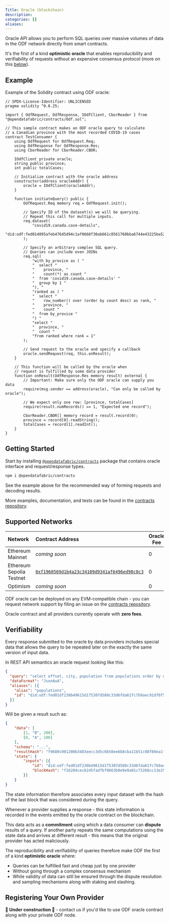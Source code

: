 ```yaml
---
Title: Oracle (blockchain)
description:
categories: []
aliases:
---
```


Oracle API allows you to perform SQL queries over massive volumes of data in the ODF network directly from smart contracts.

It's the first of a kind **optimistic oracle** that enables reproducibility and verifiability of requests without an expensive consensus protocol (more on this [below](#verifiability)).

## Example
Example of the Solidity contract using ODF oracle:

```solidity
// SPDX-License-Identifier: UNLICENSED
pragma solidity ^0.8.25;

import { OdfRequest, OdfResponse, IOdfClient, CborReader } from "@opendatafabric/contracts/Odf.sol";

// This sample contract makes an ODF oracle query to calculate
// a Canadian province with the most recorded COVID-19 cases
contract TestConsumer {
    using OdfRequest for OdfRequest.Req;
    using OdfResponse for OdfResponse.Res;
    using CborReader for CborReader.CBOR;

    IOdfClient private oracle;
    string public province;
    int public totalCases;

    // Initialize contract with the oracle address
    constructor(address oracleAddr) {
        oracle = IOdfClient(oracleAddr);
    }

    function initiateQuery() public {
        OdfRequest.Req memory req = OdfRequest.init();

        // Specify ID of the dataset(s) we will be querying.
        // Repeat this call for multiple inputs.
        req.dataset(
            "covid19.canada.case-details",
            "did:odf:fed014895afeb476d5d94c1af0668f30ab661c8561760bba6744e43225ba52e099595"
        );

        // Specify an arbitrary complex SQL query.
        // Queries can include even JOINs
        req.sql(
            "with by_provice as ( "
            "  select "
            "    province, "
            "    count(*) as count "
            "  from 'covid19.canada.case-details' "
            "  group by 1 "
            "), "
            "ranked as ( "
            "  select "
            "    row_number() over (order by count desc) as rank, "
            "    province, "
            "    count "
            "  from by_provice "
            ") "
            "select "
            "  province, "
            "  count "
            "from ranked where rank = 1"
        );

        // Send request to the oracle and specify a callback
        oracle.sendRequest(req, this.onResult);
    }

    // This function will be called by the oracle when
    // request is fulfilled by some data provider
    function onResult(OdfResponse.Res memory result) external {
        // Important: Make sure only the ODF oracle can supply you data
        require(msg.sender == address(oracle), "Can only be called by oracle");

        // We expect only one row: [province, totalCases]
        require(result.numRecords() == 1, "Expected one record");

        CborReader.CBOR[] memory record = result.record(0);
        province = record[0].readString();
        totalCases = record[1].readInt();
    }
}
```

## Getting Started
Start by installing [`@opendatafabric/contracts`](https://www.npmjs.com/package/@opendatafabric/contracts) package that contains oracle interface and request/response types.

```sh
npm i @opendatafabric/contracts
```

See the example above for the recommended way of forming requests and decoding results.

More examples, documentation, and tests can be found in the [contracts repository](https://github.com/kamu-data/kamu-contracts).

## Supported Networks

| Network                  | Contract Address                                                                                                                       | Oracle Fee |
| :----------------------- | :------------------------------------------------------------------------------------------------------------------------------------- | ---------- |
| Ethereum Mainnet         | *coming soon*                                                                                                                          | 0          |
| Ethereum Sepolia Testnet | [`0xf1960569d1b4a23c34109d9341af6496ed90c0c3`](https://sepolia.etherscan.io/address/0xf1960569d1b4A23c34109D9341Af6496Ed90C0c3#events) | 0          |
| Optimism                 | *coming soon*                                                                                                                          | 0          |

ODF oracle can be deployed on any EVM-compatible chain - you can request network support by filing an issue on the [contracts repository](https://github.com/kamu-data/kamu-contracts).

Oracle contract and all providers currently operate with **zero fees**.

## Verifiability
Every response submitted to the oracle by data providers includes special data that allows the query to be repeated later on the exactly the same version of input data.

In REST API semantics an oracle request looking like this:
```json
{
  "query": "select offset, city, population from populations order by offset desc",
  "dataFormat": "JsonAoA",
  "aliases": [{
    "alias": "populations",
    "id": "did:odf:fed01df230b49615d175307d580c33d6fda61fc7b9aec91df0f5c1a5ebe3b8cbfee02"
  }]
}
```

Will be given a result such as:
```json
{
    "data": [
        [1, "B", 200], 
        [0, "A", 100]
    ],
    "schema": "...",
    "resultHash": "f9680c001200b3483eecc3d5c6b50ee6b8cba11b51c08f89ea1f53d3a334c743199f5fe656e",
    "state": {
        "inputs": [{
            "id": "did:odf:fed01df230b49615d175307d580c33d6fda61fc7b9aec91df0f5c1a5ebe3b8cbfee02",
            "blockHash": "f16204cec6245fadfbf0663b0e9e9a01c73268cc13e29087b33ce3454af08eb4d3e0b",
        }]
    }
}
```

The state information therefore associates every input dataset with the hash of the last block that was considered during the query.

Whenever a provider supplies a response - this state information is recorded in the events emitted by the oracle contract on the blockchain.

This data acts as a **commitment** using which a data consumer can **dispute** results of a query. If another party repeats the same computations using the state data and arrives at different result - this means that the original provider has acted maliciously.

The reproducibility and verifiability of queries therefore make ODF the first of a kind **optimistic oracle** where:
- Queries can be fulfilled fast and cheap just by one provider
- Without going through a complex consensus mechanism
- While validity of data can still be ensured through the dispute resolution and sampling mechanisms along with staking and slashing.

## Registering Your Own Provider
**🚧 Under construction 🚧** - contact us if you'd like to use ODF oracle contract along with your private ODF node.
